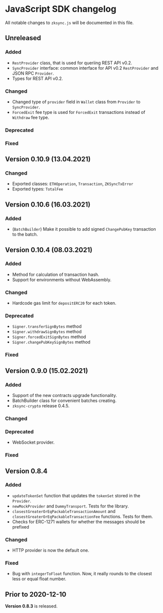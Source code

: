 # JavaScript SDK changelog

All notable changes to `zksync.js` will be documented in this file.

## Unreleased

### Added

- `RestProvider` class, that is used for queriing REST API v0.2.
- `SyncProvider` interface: common interface for API v0.2 `RestProvider` and JSON RPC `Provider`.
- Types for REST API v0.2.

### Changed

- Changed type of `provider` field in `Wallet` class from `Provider` to `SyncProvider`.
- `ForcedExit` fee type is used for `ForcedExit` transactions instead of `Withdraw` fee type.

### Deprecated

### Fixed

## Version 0.10.9 (13.04.2021)

### Changed

- Exported classes: `ETHOperation`, `Transaction`, `ZKSyncTxError`
- Exported types: `TotalFee`

## Version 0.10.6 (16.03.2021)

### Added

- (`BatchBuilder`) Make it possible to add signed `ChangePubKey` transaction to the batch.

## Version 0.10.4 (08.03.2021)

### Added

- Method for calculation of transaction hash.
- Support for environments without WebAssembly.

### Changed

- Hardcode gas limit for `depositERC20` for each token.

### Deprecated

- `Signer.transferSignBytes` method
- `Signer.withdrawSignBytes` method
- `Signer.forcedExitSignBytes` method
- `Signer.changePubKeySignBytes` method

### Fixed

## Version 0.9.0 (15.02.2021)

### Added

- Support of the new contracts upgrade functionality.
- BatchBuilder class for convenient batches creating.
- `zksync-crypto` release 0.4.5.

### Changed

### Deprecated

- WebSocket provider.

### Fixed

## Version 0.8.4

### Added

- `updateTokenSet` function that updates the `tokenSet` stored in the `Provider`.
- `newMockProvider` and `DummyTransport`. Tests for the library.
- `closestGreaterOrEqPackableTransactionAmount` and `closestGreaterOrEqPackableTransactionFee` functions. Tests for
  them.
- Checks for ERC-1271 wallets for whether the messages should be prefixed

### Changed

- HTTP provider is now the default one.

### Fixed

- Bug with `integerToFloat` function. Now, it really rounds to the closest less or equal float number.

## Prior to 2020-12-10

**Version 0.8.3** is released.
